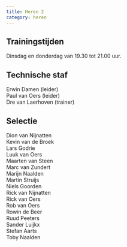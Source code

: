 ```yaml
---
title: Heren 2
category: heren
---
```


## Trainingstijden

Dinsdag en donderdag van 19.30 tot 21.00 uur.

## Technische staf

Erwin Damen (leider)\
Paul van Oers (leider)\
Dre van Laerhoven (trainer)

## Selectie

Dion van Nijnatten\
Kevin van de Broek\
Lars Godrie\
Luuk van Oers\
Maarten van Steen\
Marc van Zundert\
Marijn Naalden\
Martin Struijs\
Niels Goorden\
Rick van Nijnatten\
Rick van Oers\
Rob van Oers\
Rowin de Beer\
Ruud Peeters\
Sander Luijkx\
Stefan Aarts\
Toby Naalden
